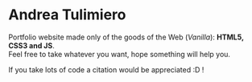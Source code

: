 # Andrea Tulimiero
Portfolio website made only of the goods of the Web (<i>Vanilla</i>): <b>HTML5, CSS3 and JS</b>. <br/>
Feel free to take whatever you want, hope something will help you.

If you take lots of code a citation would be appreciated :D !
